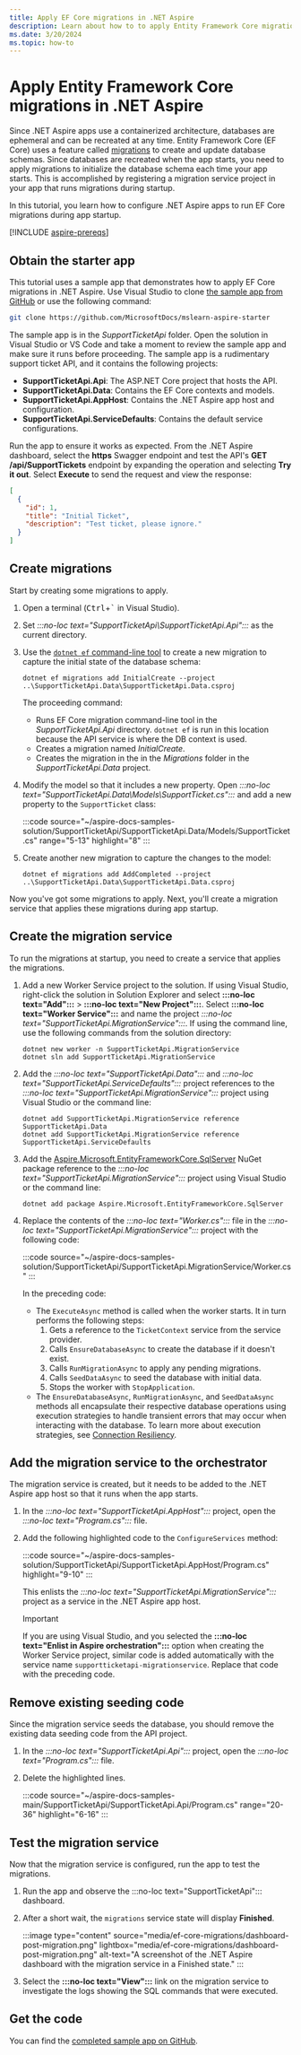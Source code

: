 ```yaml
---
title: Apply EF Core migrations in .NET Aspire
description: Learn about how to to apply Entity Framework Core migrations in .NET Aspire
ms.date: 3/20/2024
ms.topic: how-to
---
```


# Apply Entity Framework Core migrations in .NET Aspire

Since .NET Aspire apps use a containerized architecture, databases are ephemeral and can be recreated at any time. Entity Framework Core (EF Core) uses a feature called [migrations](/ef/core/managing-schemas/migrations) to create and update database schemas. Since databases are recreated when the app starts, you need to apply migrations to initialize the database schema each time your app starts. This is accomplished by registering a migration service project in your app that runs migrations during startup.

In this tutorial, you learn how to configure .NET Aspire apps to run EF Core migrations during app startup.

[!INCLUDE [aspire-prereqs](../includes/aspire-prereqs.md)]

## Obtain the starter app

This tutorial uses a sample app that demonstrates how to apply EF Core migrations in .NET Aspire. Use Visual Studio to clone [the sample app from GitHub](https://github.com/MicrosoftDocs/mslearn-aspire-starter) or use the following command:

```bash
git clone https://github.com/MicrosoftDocs/mslearn-aspire-starter
```

The sample app is in the *SupportTicketApi* folder. Open the solution in Visual Studio or VS Code and take a moment to review the sample app and make sure it runs before proceeding. The sample app is a rudimentary support ticket API, and it contains the following projects:

- **SupportTicketApi.Api**: The ASP.NET Core project that hosts the API.
- **SupportTicketApi.Data**: Contains the EF Core contexts and models.
- **SupportTicketApi.AppHost**: Contains the .NET Aspire app host and configuration.
- **SupportTicketApi.ServiceDefaults**: Contains the default service configurations.

Run the app to ensure it works as expected. From the .NET Aspire dashboard, select the **https** Swagger endpoint and test the API's **GET /api/SupportTickets** endpoint by expanding the operation and selecting **Try it out**. Select **Execute** to send the request and view the response:

```json
[
  {
    "id": 1,
    "title": "Initial Ticket",
    "description": "Test ticket, please ignore."
  }
]
```

## Create migrations

Start by creating some migrations to apply.

1. Open a terminal (<kbd>Ctrl</kbd>+<kbd>\`</kbd> in Visual Studio).
1. Set *:::no-loc text="SupportTicketApi\SupportTicketApi.Api":::* as the current directory.
1. Use the [`dotnet ef` command-line tool](/ef/core/managing-schemas/migrations/#install-the-tools) to create a new migration to capture the initial state of the database schema:

    ```dotnetcli
    dotnet ef migrations add InitialCreate --project ..\SupportTicketApi.Data\SupportTicketApi.Data.csproj
    ```

    The proceeding command:

      - Runs EF Core migration command-line tool in the *SupportTicketApi.Api* directory. `dotnet ef` is run in this location because the API service is where the DB context is used.
      - Creates a migration named *InitialCreate*.
      - Creates the migration in the in the *Migrations* folder in the *SupportTicketApi.Data* project.

1. Modify the model so that it includes a new property. Open *:::no-loc text="SupportTicketApi.Data\Models\SupportTicket.cs":::* and add a new property to the `SupportTicket` class:

    :::code source="~/aspire-docs-samples-solution/SupportTicketApi/SupportTicketApi.Data/Models/SupportTicket.cs" range="5-13" highlight="8" :::

1. Create another new migration to capture the changes to the model:

    ```dotnetcli
    dotnet ef migrations add AddCompleted --project ..\SupportTicketApi.Data\SupportTicketApi.Data.csproj
    ```

Now you've got some migrations to apply. Next, you'll create a migration service that applies these migrations during app startup.

## Create the migration service

To run the migrations at startup, you need to create a service that applies the migrations.

1. Add a new Worker Service project to the solution. If using Visual Studio, right-click the solution in Solution Explorer and select **:::no-loc text="Add":::** > **:::no-loc text="New Project":::**. Select **:::no-loc text="Worker Service":::** and name the project *:::no-loc text="SupportTicketApi.MigrationService":::*. If using the command line, use the following commands from the solution directory:

    ```dotnetcli
    dotnet new worker -n SupportTicketApi.MigrationService
    dotnet sln add SupportTicketApi.MigrationService
    ```

1. Add the *:::no-loc text="SupportTicketApi.Data":::* and *:::no-loc text="SupportTicketApi.ServiceDefaults":::* project references to the *:::no-loc text="SupportTicketApi.MigrationService":::* project using Visual Studio or the command line:

    ```dotnetcli
    dotnet add SupportTicketApi.MigrationService reference SupportTicketApi.Data
    dotnet add SupportTicketApi.MigrationService reference SupportTicketApi.ServiceDefaults
    ```

1. Add the [Aspire.Microsoft.EntityFrameworkCore.SqlServer](https://www.nuget.org/packages/Aspire.Microsoft.EntityFrameworkCore.SqlServer) NuGet package reference to the *:::no-loc text="SupportTicketApi.MigrationService":::* project using Visual Studio or the command line:

    ```dotnetcli
    dotnet add package Aspire.Microsoft.EntityFrameworkCore.SqlServer
    ```

1. Replace the contents of the *:::no-loc text="Worker.cs":::* file in the *:::no-loc text="SupportTicketApi.MigrationService":::* project with the following code:

    :::code source="~/aspire-docs-samples-solution/SupportTicketApi/SupportTicketApi.MigrationService/Worker.cs" :::

    In the preceding code:

    - The `ExecuteAsync` method is called when the worker starts. It in turn performs the following steps:
      1. Gets a reference to the `TicketContext` service from the service provider.
      1. Calls `EnsureDatabaseAsync` to create the database if it doesn't exist.
      1. Calls `RunMigrationAsync` to apply any pending migrations.
      1. Calls `SeedDataAsync` to seed the database with initial data.
      1. Stops the worker with `StopApplication`.
    - The `EnsureDatabaseAsync`, `RunMigrationAsync`, and `SeedDataAsync` methods all encapsulate their respective database operations using execution strategies to handle transient errors that may occur when interacting with the database. To learn more about execution strategies, see [Connection Resiliency](/ef/core/miscellaneous/connection-resiliency).

## Add the migration service to the orchestrator

The migration service is created, but it needs to be added to the .NET Aspire app host so that it runs when the app starts.

1. In the *:::no-loc text="SupportTicketApi.AppHost":::* project, open the *:::no-loc text="Program.cs":::* file.
1. Add the following highlighted code to the `ConfigureServices` method:

    :::code source="~/aspire-docs-samples-solution/SupportTicketApi/SupportTicketApi.AppHost/Program.cs" highlight="9-10" :::

    This enlists the *:::no-loc text="SupportTicketApi.MigrationService":::* project as a service in the .NET Aspire app host.

    > [!IMPORTANT]
    > If you are using Visual Studio, and you selected the **:::no-loc text="Enlist in Aspire orchestration":::** option when creating the Worker Service project, similar code is added automatically with the service name `supportticketapi-migrationservice`. Replace that code with the preceding code.

## Remove existing seeding code

Since the migration service seeds the database, you should remove the existing data seeding code from the API project.

1. In the *:::no-loc text="SupportTicketApi.Api":::* project, open the *:::no-loc text="Program.cs":::* file.
1. Delete the highlighted lines.

    :::code source="~/aspire-docs-samples-main/SupportTicketApi/SupportTicketApi.Api/Program.cs" range="20-36" highlight="6-16" :::

## Test the migration service

Now that the migration service is configured, run the app to test the migrations.

1. Run the app and observe the :::no-loc text="SupportTicketApi"::: dashboard.
1. After a short wait, the `migrations` service state will display **Finished**.

    :::image type="content" source="media/ef-core-migrations/dashboard-post-migration.png" lightbox="media/ef-core-migrations/dashboard-post-migration.png" alt-text="A screenshot of the .NET Aspire dashboard with the migration service in a Finished state." :::

1. Select the **:::no-loc text="View":::** link on the migration service to investigate the logs showing the SQL commands that were executed.

## Get the code

You can find the [completed sample app on GitHub](https://github.com/MicrosoftDocs/aspire-docs-samples/tree/solution/SupportTicketApi).
